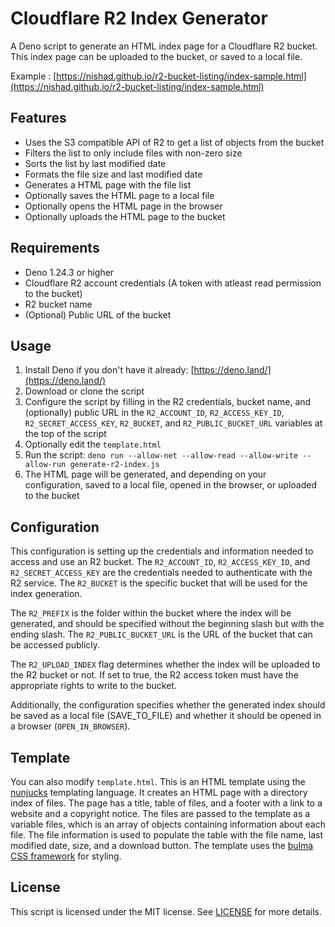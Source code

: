 # Cloudflare R2 Index Generator

A Deno script to generate an HTML index page for a Cloudflare R2 bucket. This index page can be uploaded to the bucket, or saved to a local file.

Example : [https://nishad.github.io/r2-bucket-listing/index-sample.html](https://nishad.github.io/r2-bucket-listing/index-sample.html)

## Features

*   Uses the S3 compatible API of R2 to get a list of objects from the bucket
*   Filters the list to only include files with non-zero size
*   Sorts the list by last modified date
*   Formats the file size and last modified date
*   Generates a HTML page with the file list
*   Optionally saves the HTML page to a local file
*   Optionally opens the HTML page in the browser
*   Optionally uploads the HTML page to the bucket

## Requirements

*   Deno 1.24.3 or higher
*   Cloudflare R2 account credentials (A token with atleast read permission to the bucket)
*   R2 bucket name
*   (Optional) Public URL of the bucket

## Usage

1.  Install Deno if you don't have it already: [https://deno.land/](https://deno.land/)
2.  Download or clone the script
3.  Configure the script by filling in the R2 credentials, bucket name, and (optionally) public URL in the `R2_ACCOUNT_ID`, `R2_ACCESS_KEY_ID`, `R2_SECRET_ACCESS_KEY`, `R2_BUCKET`, and `R2_PUBLIC_BUCKET_URL` variables at the top of the script
4.  Optionally edit the `template.html` 
4.  Run the script: `deno run --allow-net --allow-read --allow-write --allow-run generate-r2-index.js`
5.  The HTML page will be generated, and depending on your configuration, saved to a local file, opened in the browser, or uploaded to the bucket

## Configuration

This configuration is setting up the credentials and information needed to access and use an R2 bucket. The `R2_ACCOUNT_ID`, `R2_ACCESS_KEY_ID`, and `R2_SECRET_ACCESS_KEY` are the credentials needed to authenticate with the R2 service. The `R2_BUCKET` is the specific bucket that will be used for the index generation.

The `R2_PREFIX` is the folder within the bucket where the index will be generated, and should be specified without the beginning slash but with the ending slash. The `R2_PUBLIC_BUCKET_URL` is the URL of the bucket that can be accessed publicly.

The `R2_UPLOAD_INDEX` flag determines whether the index will be uploaded to the R2 bucket or not. If set to true, the R2 access token must have the appropriate rights to write to the bucket.

Additionally, the configuration specifies whether the generated index should be saved as a local file (SAVE_TO_FILE) and whether it should be opened in a browser (`OPEN_IN_BROWSER`).

## Template

You can also modify `template.html`. This is an HTML template using the [nunjucks](https://mozilla.github.io/nunjucks/) templating language. It creates an HTML page with a directory index of files. The page has a title, table of files, and a footer with a link to a website and a copyright notice. The files are passed to the template as a variable files, which is an array of objects containing information about each file. The file information is used to populate the table with the file name, last modified date, size, and a download button. The template uses the [bulma CSS framework](https://bulma.io) for styling.

## License

This script is licensed under the MIT license. See [LICENSE](LICENSE) for more details.
